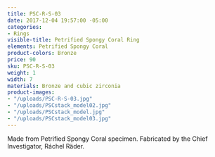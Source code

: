 ```yaml
---
title: PSC-R-S-03
date: 2017-12-04 19:57:00 -05:00
categories:
- Rings
visible-title: Petrified Spongy Coral Ring
elements: Petrified Spongy Coral
product-colors: Bronze
price: 90
sku: PSC-R-S-03
weight: 1
width: 7
materials: Bronze and cubic zirconia
product-images:
- "/uploads/PSC-R-S-03.jpg"
- "/uploads/PSCstack_model02.jpg"
- "/uploads/PSCstack_model.jpg"
- "/uploads/PSCstack_model03.jpg"
---
```


Made from Petrified Spongy Coral specimen. Fabricated by the Chief Investigator, Ráchel Räder.